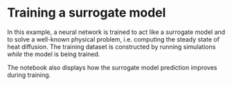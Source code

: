 
# Training a surrogate model

In this example, a neural network is trained to act like a surrogate model and to solve a
well-known physical problem, i.e. computing the steady state of heat diffusion. The training
dataset is constructed by running simulations *while* the model is being trained.

The notebook also displays how the surrogate model prediction improves during training.
